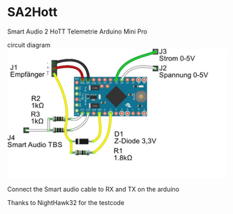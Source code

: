 # SA2Hott

Smart Audio 2 HoTT Telemetrie Arduino Mini Pro

circuit diagram
![](https://github.com/Ziege-One/SA2Hott/blob/master/Docu/SA2HoTT.jpg?raw=true)


Connect the Smart audio cable to RX and TX on the arduino


Thanks to NightHawk32 for the testcode
